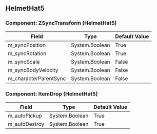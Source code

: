 ## HelmetHat5

### Component: ZSyncTransform (HelmetHat5)

|Field|Type|Default Value|
|-----|----|-------------|
|m_syncPosition|System.Boolean|True|
|m_syncRotation|System.Boolean|True|
|m_syncScale|System.Boolean|False|
|m_syncBodyVelocity|System.Boolean|False|
|m_characterParentSync|System.Boolean|False|

### Component: ItemDrop (HelmetHat5)

|Field|Type|Default Value|
|-----|----|-------------|
|m_autoPickup|System.Boolean|True|
|m_autoDestroy|System.Boolean|True|

